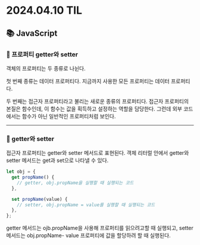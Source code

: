 # 2024.04.10 TIL

## 📚 JavaScript

### 🚨 프로퍼티 getter와 setter

객체의 프로퍼티는 두 종류로 나뉜다.

첫 번째 종류는 데이터 프로퍼티다. 지금까지 사용한 모든 프로퍼티는 데이터 프로퍼티다.

두 번째는 접근자 프로퍼티라고 불리는 새로운 종류의 프로퍼티다. 접근자 프로퍼티의 본질은 함수인데, 이 함수는 값을 획득하고 설정하는 역할을 담당한다. 그런데 외부 코드에서는 함수가 아닌 일반적인 프로퍼티처럼 보인다.

---

### 🚨 getter와 setter

접근자 프로퍼티는 getter와 setter 메서드로 표현된다. 객체 리터럴 안에서 getter와 setter 메서드는 get과 set으로 나타낼 수 있다.

```js
let obj = {
  get propName() {
    // getter, obj.propName을 실행할 때 실행되는 코드
  },

  set propName(value) {
    // setter, obj.propName = value를 실행할 때 실행되는 코드
  },
};
```

getter 메서드는 ojb.propName을 사용해 프로퍼티를 읽으려고할 때 실행되고, setter메서드는 obj.propName- value 프로퍼티에 값을 할당하려 할 때 실행된다.
